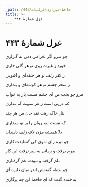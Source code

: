 ```yaml
---
_path: /حافظ-شیرازی/غزلیات/443
title: >-
    غزل شمارهٔ ۴۴۳
---
```

# غزل شمارهٔ ۴۴۳

<div class="b" id="bn1"><div class="m1"><p>چو سرو اگر بخرامی دمی به گلزاری</p></div>
<div class="m2"><p>خورد ز غیرت روی تو هر گلی خاری</p></div></div>
<div class="b" id="bn2"><div class="m1"><p>ز کفر زلف تو هر حلقه‌ای و آشوبی</p></div>
<div class="m2"><p>ز سحر چشم تو هر گوشه‌ای و بیماری</p></div></div>
<div class="b" id="bn3"><div class="m1"><p>مرو چو بخت من ای چشم مست یار به خواب</p></div>
<div class="m2"><p>که در پی است ز هر سویت آه بیداری</p></div></div>
<div class="b" id="bn4"><div class="m1"><p>نثار خاک رهت نقد جان من هر چند</p></div>
<div class="m2"><p>که نیست نقد روان را بر تو مقداری</p></div></div>
<div class="b" id="bn5"><div class="m1"><p>دلا همیشه مزن لاف زلف دلبندان</p></div>
<div class="m2"><p>چو تیره رای شوی کی گشایدت کاری</p></div></div>
<div class="b" id="bn6"><div class="m1"><p>سرم برفت و زمانی به سر نرفت این کار</p></div>
<div class="m2"><p>دلم گرفت و نبودت غم گرفتاری</p></div></div>
<div class="b" id="bn7"><div class="m1"><p>چو نقطه گفتمش اندر میان دایره آی</p></div>
<div class="m2"><p>به خنده گفت که ای حافظ این چه پرگاری</p></div></div>
